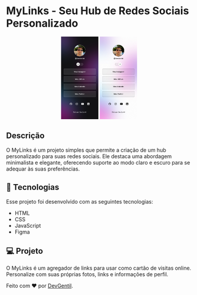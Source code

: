 # MyLinks - Seu Hub de Redes Sociais Personalizado

<p align="center">
  <img alt="MyLinks" src="./Github/Darkmode.jpg" width="20%">
  <img alt="MyLinks" src="./Github/Lightmode.jpg" width="20%">
</p>

## Descrição

O MyLinks é um projeto simples que permite a criação de um hub personalizado para suas redes sociais. Ele destaca uma abordagem minimalista e elegante, oferecendo suporte ao modo claro e escuro para se adequar às suas preferências.

## 🚀 Tecnologias

Esse projeto foi desenvolvido com as seguintes tecnologias:

- HTML
- CSS
- JavaScript
- Figma

## 💻 Projeto

O MyLinks é um agregador de links para usar como cartão de visitas online. Personalize com suas próprias fotos, links e informações de perfil.

Feito com ❤️ por [DevGentil](https://github.com/DevGentil).
